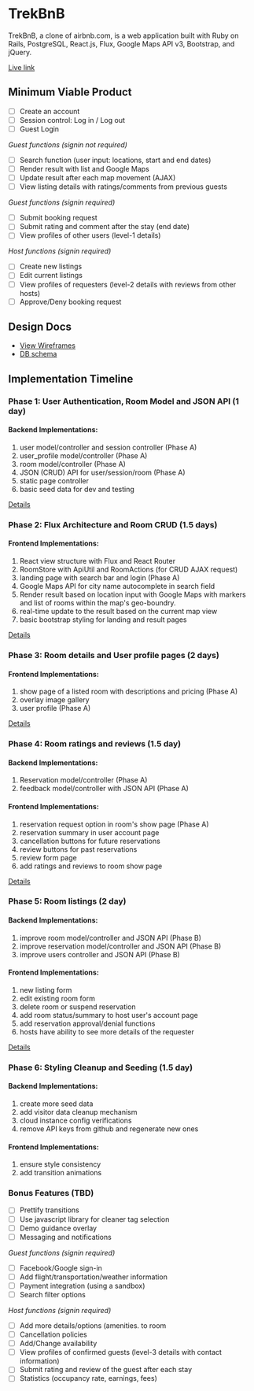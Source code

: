 # TrekBnB

TrekBnB, a clone of airbnb.com, is a web application built with Ruby on Rails,
PostgreSQL, React.js, Flux, Google Maps API v3, Bootstrap, and jQuery.

[Live link][amzn]

[amzn]: https://www.trekit.co

## Minimum Viable Product


<!-- This is a Markdown checklist. Use it to keep track of your progress! -->

- [ ] Create an account
- [ ] Session control: Log in / Log out
- [ ] Guest Login

*Guest functions (signin not required)*

- [ ] Search function (user input: locations, start and end dates)
- [ ] Render result with list and Google Maps
- [ ] Update result after each map movement (AJAX)
- [ ] View listing details with ratings/comments from previous guests

*Guest functions (signin required)*

- [ ] Submit booking request
- [ ] Submit rating and comment after the stay (end date)
- [ ] View profiles of other users (level-1 details)

*Host functions (signin required)*

- [ ] Create new listings
- [ ] Edit current listings
- [ ] View profiles of requesters (level-2 details with reviews from other hosts)
- [ ] Approve/Deny booking request

## Design Docs
* [View Wireframes][view]
* [DB schema][schema]

[view]: ./docs/views.md
[schema]: ./docs/schema.md

## Implementation Timeline

### Phase 1: User Authentication, Room Model and JSON API (1 day)

#### Backend Implementations:
1. user model/controller and session controller (Phase A)
2. user_profile model/controller (Phase A)
3. room model/controller (Phase A)
4. JSON (CRUD) API for user/session/room (Phase A)
5. static page controller
6. basic seed data for dev and testing


[Details][phase-one]

### Phase 2: Flux Architecture and Room CRUD (1.5 days)

#### Frontend Implementations:
1. React view structure with Flux and React Router
2. RoomStore with ApiUtil and RoomActions (for CRUD AJAX request)
3. landing page with search bar and login (Phase A)
4. Google Maps API for city name autocomplete in search field
5. Render result based on location input with Google Maps with markers and list
   of rooms within the map's geo-boundry.
6. real-time update to the result based on the current map view
7. basic bootstrap styling for landing and result pages

[Details][phase-two]

### Phase 3: Room details and User profile pages (2 days)

#### Frontend Implementations:
1. show page of a listed room with descriptions and pricing (Phase A)
2. overlay image gallery
3. user profile (Phase A)

[Details][phase-three]

### Phase 4: Room ratings and reviews (1.5 day)

#### Backend Implementations:
1. Reservation model/controller (Phase A)
2. feedback model/controller with JSON API (Phase A)

#### Frontend Implementations:
1. reservation request option in room's show page (Phase A)
2. reservation summary in user account page
3. cancellation buttons for future reservations
4. review buttons for past reservations
5. review form page
6. add ratings and reviews to room show page

[Details][phase-four]

### Phase 5: Room listings (2 day)

#### Backend Implementations:
1. improve room model/controller and JSON API (Phase B)
2. improve reservation model/controller and JSON API (Phase B)
3. improve users controller and JSON API (Phase B)

#### Frontend Implementations:
1. new listing form
2. edit existing room form
3. delete room or suspend reservation
4. add room status/summary to host user's account page
5. add reservation approval/denial functions
6. hosts have ability to see more details of the requester

[Details][phase-five]

### Phase 6: Styling Cleanup and Seeding (1.5 day)

#### Backend Implementations:
1. create more seed data
2. add visitor data cleanup mechanism
3. cloud instance config verifications
4. remove API keys from github and regenerate new ones

#### Frontend Implementations:
1. ensure style consistency
2. add transition animations

### Bonus Features (TBD)

- [ ] Prettify transitions
- [ ] Use javascript library for cleaner tag selection
- [ ] Demo guidance overlay
- [ ] Messaging and notifications

*Guest functions (signin required)*

- [ ] Facebook/Google sign-in
- [ ] Add flight/transportation/weather information
- [ ] Payment integration (using a sandbox)
- [ ] Search filter options

*Host functions (signin required)*

- [ ] Add more details/options (amenities. to room
- [ ] Cancellation policies
- [ ] Add/Change availability
- [ ] View profiles of confirmed guests (level-3 details with contact information)
- [ ] Submit rating and review of the guest after each stay
- [ ] Statistics (occupancy rate, earnings, fees)

[phase-one]: ./docs/phases/phase1.md
[phase-two]: ./docs/phases/phase2.md
[phase-three]: ./docs/phases/phase3.md
[phase-four]: ./docs/phases/phase4.md
[phase-five]: ./docs/phases/phase5.md
